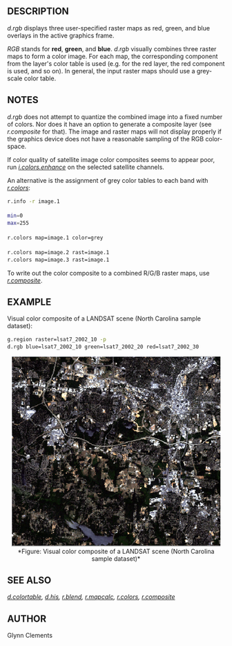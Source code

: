 ## DESCRIPTION

*d.rgb* displays three user-specified raster maps as red, green, and
blue overlays in the active graphics frame.

*RGB* stands for **red**, **green**, and **blue**. *d.rgb* visually
combines three raster maps to form a color image. For each map, the
corresponding component from the layer's color table is used (e.g. for
the red layer, the red component is used, and so on). In general, the
input raster maps should use a grey-scale color table.

## NOTES

*d.rgb* does not attempt to quantize the combined image into a fixed
number of colors. Nor does it have an option to generate a composite
layer (see *r.composite* for that). The image and raster maps will not
display properly if the graphics device does not have a reasonable
sampling of the RGB color-space.

If color quality of satellite image color composites seems to appear
poor, run *[i.colors.enhance](i.colors.enhance.md)* on the selected
satellite channels.

An alternative is the assignment of grey color tables to each band with
*[r.colors](r.colors.md)*:

```bash
r.info -r image.1

min=0
max=255

r.colors map=image.1 color=grey

r.colors map=image.2 rast=image.1
r.colors map=image.3 rast=image.1
```

To write out the color composite to a combined R/G/B raster maps, use
*[r.composite](r.composite.md)*.

## EXAMPLE

Visual color composite of a LANDSAT scene (North Carolina sample
dataset):

```bash
g.region raster=lsat7_2002_10 -p
d.rgb blue=lsat7_2002_10 green=lsat7_2002_20 red=lsat7_2002_30
```

<div style="margin: 10px" align="center">

<img src="d_rgb.png" data-border="0" alt="d.rgb example" />
*Figure: Visual color composite of a LANDSAT scene (North Carolina
sample dataset)*

</div>

## SEE ALSO

*[d.colortable](d.colortable.md), [d.his](d.his.md),
[r.blend](r.blend.md), [r.mapcalc](r.mapcalc.md),
[r.colors](r.colors.md), [r.composite](r.composite.md)*

## AUTHOR

Glynn Clements
